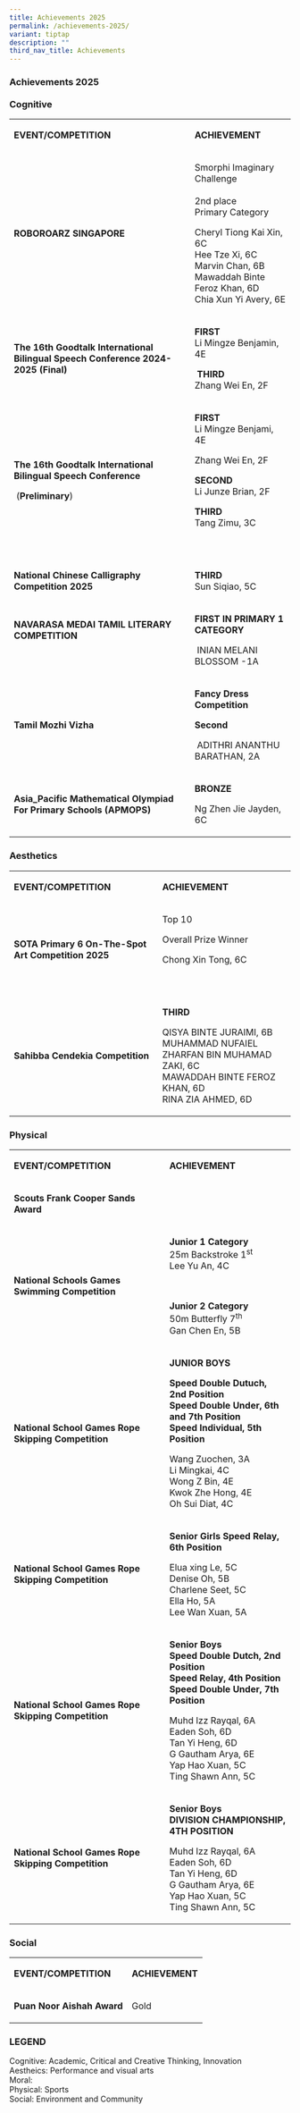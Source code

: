 ```yaml
---
title: Achievements 2025
permalink: /achievements-2025/
variant: tiptap
description: ""
third_nav_title: Achievements
---
```

<h3><strong>Achievements 2025</strong><br><br>Cognitive</h3>
<table style="minWidth: 50px">
<colgroup>
<col>
<col>
</colgroup>
<tbody>
<tr>
<td rowspan="1" colspan="1">
<p><strong>EVENT/COMPETITION</strong>
</p>
</td>
<td rowspan="1" colspan="1">
<p><strong>ACHIEVEMENT</strong>
</p>
</td>
</tr>
<tr>
<td rowspan="1" colspan="1">
<p><strong>ROBOROARZ SINGAPORE</strong>
</p>
</td>
<td rowspan="1" colspan="1">
<p>Smorphi Imaginary Challenge
<br>
<br>2nd place
<br>Primary Category</p>
<p></p>
<p>Cheryl Tiong Kai Xin, 6C
<br>Hee Tze Xi, 6C
<br>Marvin Chan, 6B
<br>Mawaddah Binte Feroz Khan, 6D
<br>Chia Xun Yi Avery, 6E</p>
<p></p>
</td>
</tr>
<tr>
<td rowspan="1" colspan="1">
<p><strong>The 16th Goodtalk International Bilingual Speech Conference 2024-2025 (Final)</strong>
</p>
</td>
<td rowspan="1" colspan="1">
<p><strong>FIRST</strong>
<br>Li Mingze Benjamin, 4E</p>
<p></p>
<p>&nbsp;<strong>THIRD</strong>
<br>Zhang Wei En, 2F&nbsp;</p>
<p></p>
</td>
</tr>
<tr>
<td rowspan="1" colspan="1">
<p><strong>The 16th Goodtalk International Bilingual Speech Conference</strong>
</p>
<p></p>
<p>&nbsp;(<strong>Preliminary</strong>)</p>
</td>
<td rowspan="1" colspan="1">
<p><strong>FIRST</strong>
<br>Li Mingze Benjami, 4E</p>
<p>Zhang Wei En, 2F</p>
<p></p>
<p><strong>SECOND</strong>
<br>Li Junze Brian, 2F</p>
<p></p>
<p><strong>THIRD</strong>
<br>Tang Zimu, 3C</p>
<p>&nbsp;</p>
</td>
</tr>
<tr>
<td rowspan="1" colspan="1">
<p><strong>National Chinese Calligraphy Competition 2025</strong>
</p>
</td>
<td rowspan="1" colspan="1">
<p><strong>THIRD</strong>
<br>Sun Siqiao, 5C</p>
<p></p>
</td>
</tr>
<tr>
<td rowspan="1" colspan="1">
<p><strong>NAVARASA MEDAI TAMIL LITERARY COMPETITION</strong>
</p>
<p><strong>&nbsp;</strong>
</p>
</td>
<td rowspan="1" colspan="1">
<p><strong>FIRST IN PRIMARY 1 CATEGORY</strong>
</p>
<p></p>
<p>&nbsp;INIAN MELANI BLOSSOM -1A</p>
</td>
</tr>
<tr>
<td rowspan="1" colspan="1">
<p><strong>Tamil Mozhi Vizha</strong>
</p>
</td>
<td rowspan="1" colspan="1">
<p><strong>Fancy Dress Competition</strong>
</p>
<p><strong>Second</strong>
</p>
<p></p>
<p>&nbsp;ADITHRI ANANTHU BARATHAN, 2A</p>
</td>
</tr>
<tr>
<td rowspan="1" colspan="1">
<p><strong>Asia_Pacific Mathematical Olympiad For Primary Schools (APMOPS)</strong>
</p>
</td>
<td rowspan="1" colspan="1">
<p><strong>BRONZE</strong>
</p>
<p></p>
<p>Ng Zhen Jie Jayden, 6C</p>
</td>
</tr>
</tbody>
</table>
<h3>Aesthetics</h3>
<table style="minWidth: 50px">
<colgroup>
<col>
<col>
</colgroup>
<tbody>
<tr>
<td rowspan="1" colspan="1">
<p><strong>EVENT/COMPETITION</strong>
</p>
</td>
<td rowspan="1" colspan="1">
<p><strong>ACHIEVEMENT</strong>
</p>
</td>
</tr>
<tr>
<td rowspan="1" colspan="1">
<p><strong>SOTA Primary 6 On-The-Spot Art Competition 2025</strong>
</p>
</td>
<td rowspan="1" colspan="1">
<p>Top 10</p>
<p>Overall Prize Winner</p>
<p>Chong Xin Tong, 6C</p>
<p>&nbsp;</p>
</td>
</tr>
<tr>
<td rowspan="1" colspan="1">
<p><strong>Sahibba Cendekia Competition</strong>
</p>
</td>
<td rowspan="1" colspan="1">
<p><strong>THIRD</strong>
</p>
<p></p>
<p>QISYA BINTE JURAIMI, 6B
<br>MUHAMMAD NUFAIEL ZHARFAN BIN MUHAMAD ZAKI, 6C
<br>MAWADDAH BINTE FEROZ KHAN, 6D
<br>RINA ZIA AHMED, 6D</p>
</td>
</tr>
</tbody>
</table>
<h3>Physical</h3>
<table style="minWidth: 50px">
<colgroup>
<col>
<col>
</colgroup>
<tbody>
<tr>
<td rowspan="1" colspan="1">
<p><strong>EVENT/COMPETITION</strong>
</p>
</td>
<td rowspan="1" colspan="1">
<p><strong>ACHIEVEMENT</strong>
</p>
</td>
</tr>
<tr>
<td rowspan="1" colspan="1">
<p><strong>Scouts Frank Cooper Sands Award</strong>
</p>
</td>
<td rowspan="1" colspan="1">
<p></p>
</td>
</tr>
<tr>
<td rowspan="1" colspan="1">
<p><strong>National Schools Games Swimming Competition</strong>
</p>
</td>
<td rowspan="1" colspan="1">
<p><strong>Junior 1 Category</strong>
<br>25m Backstroke 1<sup>st</sup>
<br>Lee Yu An, 4C</p>
<p>&nbsp;</p>
<p><strong>Junior 2 Category</strong>
<br>50m Butterfly 7<sup>th</sup>
<br>Gan Chen En, 5B</p>
</td>
</tr>
<tr>
<td rowspan="1" colspan="1">
<p><strong>National School Games Rope Skipping Competition</strong>
</p>
</td>
<td rowspan="1" colspan="1">
<p><strong>JUNIOR BOYS</strong>
</p>
<p></p>
<p><strong>Speed Double Dutuch, 2nd Position</strong>
<br><strong>Speed Double Under, 6th and 7th Position</strong>
<br><strong>Speed Individual, 5th Position</strong>
</p>
<p></p>
<p>Wang Zuochen, 3A
<br>Li Mingkai, 4C
<br>Wong Z Bin, 4E
<br>Kwok Zhe Hong, 4E
<br>Oh Sui Diat, 4C</p>
</td>
</tr>
<tr>
<td rowspan="1" colspan="1">
<p><strong>National School Games Rope Skipping Competition</strong>
</p>
</td>
<td rowspan="1" colspan="1">
<p><strong>Senior Girls Speed Relay, 6th Position</strong>
</p>
<p></p>
<p>Elua xing Le, 5C
<br>Denise Oh, 5B
<br>Charlene Seet, 5C
<br>Ella Ho, 5A
<br>Lee Wan Xuan, 5A</p>
</td>
</tr>
<tr>
<td rowspan="1" colspan="1">
<p><strong>National School Games Rope Skipping Competition  </strong>
</p>
</td>
<td rowspan="1" colspan="1">
<p><strong>Senior Boys </strong>
<br><strong>Speed Double Dutch, 2nd Position </strong>
<br><strong>Speed Relay, 4th Position </strong>
<br><strong>Speed Double Under, 7th Position</strong>
</p>
<p></p>
<p>Muhd Izz Rayqal, 6A
<br>Eaden Soh, 6D
<br>Tan Yi Heng, 6D
<br>G Gautham Arya, 6E
<br>Yap Hao Xuan, 5C
<br>Ting Shawn Ann, 5C</p>
</td>
</tr>
<tr>
<td rowspan="1" colspan="1">
<p><strong>National School Games Rope Skipping Competition  </strong>
</p>
</td>
<td rowspan="1" colspan="1">
<p><strong>Senior Boys </strong>
<br><strong>DIVISION CHAMPIONSHIP, 4TH POSITION</strong>
</p>
<p></p>
<p>Muhd Izz Rayqal, 6A
<br>Eaden Soh, 6D
<br>Tan Yi Heng, 6D
<br>G Gautham Arya, 6E
<br>Yap Hao Xuan, 5C
<br>Ting Shawn Ann, 5C</p>
</td>
</tr>
</tbody>
</table>
<p></p>
<h3>Social</h3>
<table style="minWidth: 50px">
<colgroup>
<col>
<col>
</colgroup>
<tbody>
<tr>
<td rowspan="1" colspan="1">
<p><strong>EVENT/COMPETITION</strong>
</p>
</td>
<td rowspan="1" colspan="1">
<p><strong>ACHIEVEMENT</strong>
</p>
</td>
</tr>
<tr>
<td rowspan="1" colspan="1">
<p><strong>Puan Noor Aishah Award</strong>
</p>
</td>
<td rowspan="1" colspan="1">
<p>Gold</p>
</td>
</tr>
</tbody>
</table>
<p></p>
<h3><strong>LEGEND</strong></h3>
<p>Cognitive: Academic, Critical and Creative Thinking, Innovation
<br>Aestheics: Performance and visual arts
<br>Moral:
<br>Physical: Sports
<br>Social: Environment and Community</p>